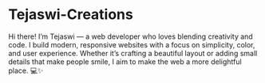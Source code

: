 # Tejaswi-Creations
Hi there! I’m Tejaswi — a web developer who loves blending creativity and code. I build modern, responsive websites with a focus on simplicity, color, and user experience. Whether it’s crafting a beautiful layout or adding small details that make people smile, I aim to make the web a more delightful place. 💻✨
